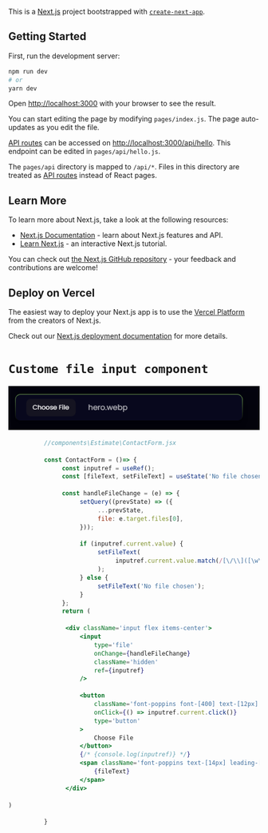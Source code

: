 This is a [Next.js](https://nextjs.org/) project bootstrapped with [`create-next-app`](https://github.com/vercel/next.js/tree/canary/packages/create-next-app).

## Getting Started

First, run the development server:

```bash
npm run dev
# or
yarn dev
```

Open [http://localhost:3000](http://localhost:3000) with your browser to see the result.

You can start editing the page by modifying `pages/index.js`. The page auto-updates as you edit the file.

[API routes](https://nextjs.org/docs/api-routes/introduction) can be accessed on [http://localhost:3000/api/hello](http://localhost:3000/api/hello). This endpoint can be edited in `pages/api/hello.js`.

The `pages/api` directory is mapped to `/api/*`. Files in this directory are treated as [API routes](https://nextjs.org/docs/api-routes/introduction) instead of React pages.

## Learn More

To learn more about Next.js, take a look at the following resources:

- [Next.js Documentation](https://nextjs.org/docs) - learn about Next.js features and API.
- [Learn Next.js](https://nextjs.org/learn) - an interactive Next.js tutorial.

You can check out [the Next.js GitHub repository](https://github.com/vercel/next.js/) - your feedback and contributions are welcome!

## Deploy on Vercel

The easiest way to deploy your Next.js app is to use the [Vercel Platform](https://vercel.com/new?utm_medium=default-template&filter=next.js&utm_source=create-next-app&utm_campaign=create-next-app-readme) from the creators of Next.js.

Check out our [Next.js deployment documentation](https://nextjs.org/docs/deployment) for more details.


# `Custome file input component`

![Custom file input](public/images/screenshot/custominput.png)

```jsx
          //components\Estimate\ContactForm.jsx

          const ContactForm = ()=> {
               const inputref = useRef();
               const [fileText, setFileText] = useState('No file chosen');
               
               const handleFileChange = (e) => {
                    setQuery((prevState) => ({
                         ...prevState,
                         file: e.target.files[0],
                    }));

                    if (inputref.current.value) {
                         setFileText(
                              inputref.current.value.match(/[\/\\]([\w\d\s\.\-\(\)]+)$/)[1]
                         );
                    } else {
                         setFileText('No file chosen');
                    }
               };
               return (
     
               	<div className='input flex items-center'>
					<input
						type='file'
						onChange={handleFileChange}
						className='hidden'
						ref={inputref}
					/>

					<button
						className='font-poppins font-[400] text-[12px] leading-[21px] bg-[#151421] py-1.5 px-3 rounded-lg'
						onClick={() => inputref.current.click()}
						type='button'
					>
						Choose File
					</button>
					{/* {console.log(inputref)} */}
					<span className='font-poppins text-[14px] leading-[21px] opacity-70 ml-6'>
						{fileText}
					</span>
				</div>

)

          }
			

```